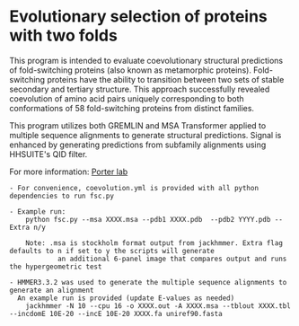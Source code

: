 # Evolutionary selection of proteins with two folds

This program is intended to evaluate coevolutionary structural predictions of fold-switching proteins (also known as metamorphic proteins). Fold-switching proteins have the ability to transition between two sets of stable secondary and tertiary structure. This approach successfully revealed coevolution of amino acid pairs uniquely corresponding to both conformations of 58 fold-switching proteins from distinct families. 

This program utilizes both GREMLIN and MSA Transformer applied to multiple sequence alignments to generate structural predictions. Signal is enhanced by generating predictions from subfamily alignments using HHSUITE's QID filter.

For more information: [Porter lab](https://www.nlm.nih.gov/research/researchstaff/labs/porter/index.html)


    - For convenience, coevolution.yml is provided with all python dependencies to run fsc.py
    
    - Example run:
        python fsc.py --msa XXXX.msa --pdb1 XXXX.pdb  --pdb2 YYYY.pdb --Extra n/y

        Note: .msa is stockholm format output from jackhmmer. Extra flag defaults to n if set to y the scripts will generate 
                an additional 6-panel image that compares output and runs the hypergeometric test

    - HMMER3.3.2 was used to generate the multiple sequence alignments to generate an alignment
      An example run is provided (update E-values as needed)
        jackhmmer -N 10 --cpu 16 -o XXXX.out -A XXXX.msa --tblout XXXX.tbl --incdomE 10E-20 --incE 10E-20 XXXX.fa uniref90.fasta
